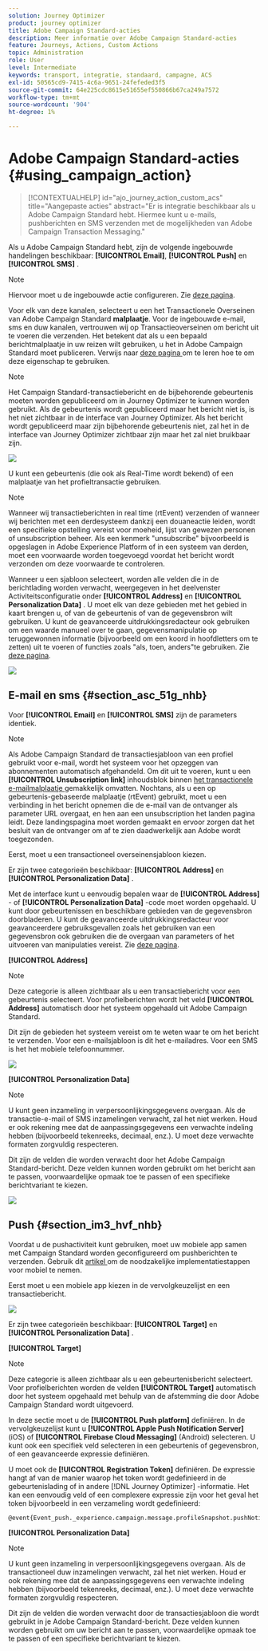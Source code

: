 ```yaml
---
solution: Journey Optimizer
product: journey optimizer
title: Adobe Campaign Standard-acties
description: Meer informatie over Adobe Campaign Standard-acties
feature: Journeys, Actions, Custom Actions
topic: Administration
role: User
level: Intermediate
keywords: transport, integratie, standaard, campagne, ACS
exl-id: 50565cd9-7415-4c6a-9651-24fefeded3f5
source-git-commit: 64e225cdc8615e51655ef550866b67ca249a7572
workflow-type: tm+mt
source-wordcount: '904'
ht-degree: 1%

---
```


# Adobe Campaign Standard-acties {#using_campaign_action}

>[!CONTEXTUALHELP]
>id="ajo_journey_action_custom_acs"
>title="Aangepaste acties"
>abstract="Er is integratie beschikbaar als u Adobe Campaign Standard hebt. Hiermee kunt u e-mails, pushberichten en SMS verzenden met de mogelijkheden van Adobe Campaign Transaction Messaging."

Als u Adobe Campaign Standard hebt, zijn de volgende ingebouwde handelingen beschikbaar: **[!UICONTROL Email]**, **[!UICONTROL Push]** en **[!UICONTROL SMS]** .

>[!NOTE]
>
>Hiervoor moet u de ingebouwde actie configureren. Zie [deze pagina](../action/acs-action.md).

Voor elk van deze kanalen, selecteert u een het Transactionele Overseinen van Adobe Campaign Standard **malplaatje**. Voor de ingebouwde e-mail, sms en duw kanalen, vertrouwen wij op Transactieoverseinen om bericht uit te voeren die verzenden. Het betekent dat als u een bepaald berichtmalplaatje in uw reizen wilt gebruiken, u het in Adobe Campaign Standard moet publiceren. Verwijs naar [ deze pagina ](https://experienceleague.adobe.com/docs/campaign-standard/using/communication-channels/transactional-messaging/getting-started-with-transactional-msg.html?lang=nl) om te leren hoe te om deze eigenschap te gebruiken.

>[!NOTE]
>
>Het Campaign Standard-transactiebericht en de bijbehorende gebeurtenis moeten worden gepubliceerd om in Journey Optimizer te kunnen worden gebruikt. Als de gebeurtenis wordt gepubliceerd maar het bericht niet is, is het niet zichtbaar in de interface van Journey Optimizer. Als het bericht wordt gepubliceerd maar zijn bijbehorende gebeurtenis niet, zal het in de interface van Journey Optimizer zichtbaar zijn maar het zal niet bruikbaar zijn.

![](assets/journey59.png)

U kunt een gebeurtenis (die ook als Real-Time wordt bekend) of een malplaatje van het profieltransactie gebruiken.

>[!NOTE]
>
>Wanneer wij transactieberichten in real time (rtEvent) verzenden of wanneer wij berichten met een derdesysteem dankzij een douaneactie leiden, wordt een specifieke opstelling vereist voor moeheid, lijst van gewezen personen of unsubscription beheer. Als een kenmerk &quot;unsubscribe&quot; bijvoorbeeld is opgeslagen in Adobe Experience Platform of in een systeem van derden, moet een voorwaarde worden toegevoegd voordat het bericht wordt verzonden om deze voorwaarde te controleren.

Wanneer u een sjabloon selecteert, worden alle velden die in de berichtlading worden verwacht, weergegeven in het deelvenster Activiteitsconfiguratie onder **[!UICONTROL Address]** en **[!UICONTROL Personalization Data]** . U moet elk van deze gebieden met het gebied in kaart brengen u, of van de gebeurtenis of van de gegevensbron wilt gebruiken. U kunt de geavanceerde uitdrukkingsredacteur ook gebruiken om een waarde manueel over te gaan, gegevensmanipulatie op teruggewonnen informatie (bijvoorbeeld om een koord in hoofdletters om te zetten) uit te voeren of functies zoals &quot;als, toen, anders&quot;te gebruiken. Zie [deze pagina](expression/expressionadvanced.md).

![](assets/journey60.png)

## E-mail en sms {#section_asc_51g_nhb}

Voor **[!UICONTROL Email]** en **[!UICONTROL SMS]** zijn de parameters identiek.

>[!NOTE]
>
>Als Adobe Campaign Standard de transactiesjabloon van een profiel gebruikt voor e-mail, wordt het systeem voor het opzeggen van abonnementen automatisch afgehandeld. Om dit uit te voeren, kunt u een **[!UICONTROL Unsubscription link]** inhoudsblok binnen [ het transactionele e-mailmalplaatje ](https://experienceleague.adobe.com/docs/campaign-standard/using/communication-channels/transactional-messaging/getting-started-with-transactional-msg.html?lang=nl) gemakkelijk omvatten. Nochtans, als u een op gebeurtenis-gebaseerde malplaatje (rtEvent) gebruikt, moet u een verbinding in het bericht opnemen die de e-mail van de ontvanger als parameter URL overgaat, en hen aan een unsubscription het landen pagina leidt. Deze landingspagina moet worden gemaakt en ervoor zorgen dat het besluit van de ontvanger om af te zien daadwerkelijk aan Adobe wordt toegezonden.

Eerst, moet u een transactioneel overseinensjabloon kiezen.

Er zijn twee categorieën beschikbaar: **[!UICONTROL Address]** en **[!UICONTROL Personalization Data]** .

Met de interface kunt u eenvoudig bepalen waar de **[!UICONTROL Address]** - of **[!UICONTROL Personalization Data]** -code moet worden opgehaald. U kunt door gebeurtenissen en beschikbare gebieden van de gegevensbron doorbladeren. U kunt de geavanceerde uitdrukkingsredacteur voor geavanceerdere gebruiksgevallen zoals het gebruiken van een gegevensbron ook gebruiken die de overgaan van parameters of het uitvoeren van manipulaties vereist. Zie [deze pagina](expression/expressionadvanced.md).

**[!UICONTROL Address]**

>[!NOTE]
>
>Deze categorie is alleen zichtbaar als u een transactiebericht voor een gebeurtenis selecteert. Voor profielberichten wordt het veld **[!UICONTROL Address]** automatisch door het systeem opgehaald uit Adobe Campaign Standard.

Dit zijn de gebieden het systeem vereist om te weten waar te om het bericht te verzenden. Voor een e-mailsjabloon is dit het e-mailadres. Voor een SMS is het het mobiele telefoonnummer.

![](assets/journey61.png)

**[!UICONTROL Personalization Data]**

>[!NOTE]
>
>U kunt geen inzameling in verpersoonlijkingsgegevens overgaan. Als de transactie-e-mail of SMS inzamelingen verwacht, zal het niet werken. Houd er ook rekening mee dat de aanpassingsgegevens een verwachte indeling hebben (bijvoorbeeld tekenreeks, decimaal, enz.). U moet deze verwachte formaten zorgvuldig respecteren.

Dit zijn de velden die worden verwacht door het Adobe Campaign Standard-bericht. Deze velden kunnen worden gebruikt om het bericht aan te passen, voorwaardelijke opmaak toe te passen of een specifieke berichtvariant te kiezen.

![](assets/journey62.png)

## Push {#section_im3_hvf_nhb}

Voordat u de pushactiviteit kunt gebruiken, moet uw mobiele app samen met Campaign Standard worden geconfigureerd om pushberichten te verzenden. Gebruik dit [ artikel ](https://helpx.adobe.com/nl/campaign/kb/integrate-mobile-sdk.html) om de noodzakelijke implementatiestappen voor mobiel te nemen.

Eerst moet u een mobiele app kiezen in de vervolgkeuzelijst en een transactiebericht.

![](assets/journey62bis.png)

Er zijn twee categorieën beschikbaar: **[!UICONTROL Target]** en **[!UICONTROL Personalization Data]** .

**[!UICONTROL Target]**

>[!NOTE]
>
>Deze categorie is alleen zichtbaar als u een gebeurtenisbericht selecteert. Voor profielberichten worden de velden **[!UICONTROL Target]** automatisch door het systeem opgehaald met behulp van de afstemming die door Adobe Campaign Standard wordt uitgevoerd.

In deze sectie moet u de **[!UICONTROL Push platform]** definiëren. In de vervolgkeuzelijst kunt u **[!UICONTROL Apple Push Notification Server]** (iOS) of **[!UICONTROL Firebase Cloud Messaging]** (Android) selecteren. U kunt ook een specifiek veld selecteren in een gebeurtenis of gegevensbron, of een geavanceerde expressie definiëren.

U moet ook de **[!UICONTROL Registration Token]** definiëren. De expressie hangt af van de manier waarop het token wordt gedefinieerd in de gebeurtenislading of in andere [!DNL Journey Optimizer] -informatie. Het kan een eenvoudig veld of een complexere expressie zijn voor het geval het token bijvoorbeeld in een verzameling wordt gedefinieerd:

```
@event{Event_push._experience.campaign.message.profileSnapshot.pushNotificationTokens.first().token}
```

**[!UICONTROL Personalization Data]**

>[!NOTE]
>
>U kunt geen inzameling in verpersoonlijkingsgegevens overgaan. Als de transactioneel duw inzamelingen verwacht, zal het niet werken. Houd er ook rekening mee dat de aanpassingsgegevens een verwachte indeling hebben (bijvoorbeeld tekenreeks, decimaal, enz.). U moet deze verwachte formaten zorgvuldig respecteren.

Dit zijn de velden die worden verwacht door de transactiesjabloon die wordt gebruikt in je Adobe Campaign Standard-bericht. Deze velden kunnen worden gebruikt om uw bericht aan te passen, voorwaardelijke opmaak toe te passen of een specifieke berichtvariant te kiezen.
